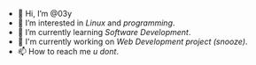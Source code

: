 - 👋 Hi, I’m @03y
- 👀 I’m interested in *Linux* and *programming*.
- 🌱 I’m currently learning *Software Development*.
- 📝 I'm currently working on *Web Development project (snooze)*.
- 📫 How to reach me *u dont*.
